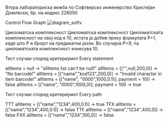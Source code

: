 Втора лабораториска вежба по Софтверско инженерство
Кристијан Домлески, бр. на индекс 226050


Control Flow Graph
![diagram_softv](https://github.com/DomleskiK/SI_2024_lab2_226050/assets/167032069/ace31e84-5093-4214-bbc3-ed795e40c777)


Цикломатска комплексност
Цикломатска комплексност Цикломатската комплексност на овој код е 10, истата ја добив преку формулата P+1, каде што P е бројот на предикатни јазли. Во случајoв P=9, па цикломатската комплексност изнесува 10.

Тест случаи според критериумот Every statement

allItems = null -> "allItems list can't be null!"
allItems = [("",null,200,0)] -> "No barcode!"
allItems = [("name","kod123",200,0)] -> "Invalid character in item barcode!"
allItems = [("name", "0000",1000,0.1)]; payment = 100 -> false
allItems = [("name", "0000",1000,0)]; payment = 100 -> true


Тест случаи според критериумот Every path

TTT    allItems = [("name","1234",400,0.1)] -> true
TFX    allItems = [("name","1234",400,0.1)] -> false
TTF    allItems = [("name","1234",400,0)] -> false
FXX    allItems = [("name","1234",100,0)] -> false
